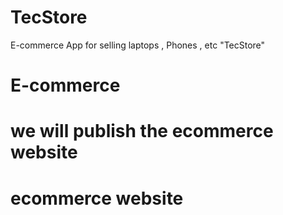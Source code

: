 # TecStore
E-commerce App for selling laptops , Phones , etc "TecStore"

# E-commerce
#   we will publish the ecommerce website 
#   ecommerce   website 